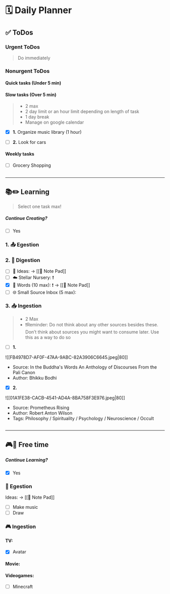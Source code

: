 # 🗓 Daily Planner

## ✅ ToDos

### Urgent ToDos

> Do immediately

### Nonurgent ToDos

#### Quick tasks (Under 5 min)

#### Slow tasks (Over 5 min)

> - 2 max
> - 2 day limit or an hour limit depending on length of task
> - 1 day break
> - Manage on google calendar 

- [x] **1.** Organize music library (1 hour)

- [ ] **2.** Look for cars

#### Weekly tasks

- [ ] Grocery Shopping

##
___

## **📚✏️ Learning**

> Select one task max!

##### Continue Creating?

- [ ] Yes

### 1. 📤 Egestion

### 2. 📝 Digestion

- [ ] 💭 Ideas:  -> [[📝 Note Pad]]
- [ ] ☁️ Stellar Nursery: ❗️
- [x] 💬 Words (10 max): ❗️ -> [[📝 Note Pad]]
- [ ] 🌐 Small Source Inbox (5 max):  

### 3. 📥 Ingestion

> - 2 Max
> - ❗️Reminder: Do not think about any other sources besides these. Don’t think about sources you might want to consume later. Use this as a way to do so

- [ ] **1.** 

![[FB4978D7-AF0F-47AA-9ABC-82A3906C6645.jpeg|80]]
- Source: In the Buddha's Words An Anthology of Discourses From the Pali Canon
- Author: Bhikku Bodhi
>
- [x] **2.**

![[01A1FE38-CACB-4541-AD4A-8BA758F3E976.jpeg|80]]
- Source: Prometheus Rising
- Author: Robert Anton Wilson
- Tags: Philosophy / Spirituality / Psychology / Neuroscience / Occult

##
___

## **🎮🎨 Free time**

##### Continue Learning?

- [x] Yes

### 🎨 Egestion

Ideas:  -> [[📝 Note Pad]]

- [ ] Make music
- [ ] Draw

### 🎮 Ingestion

#### TV:

- [x] Avatar

#### Movie: 



#### Videogames:

- [ ] Minecraft 

